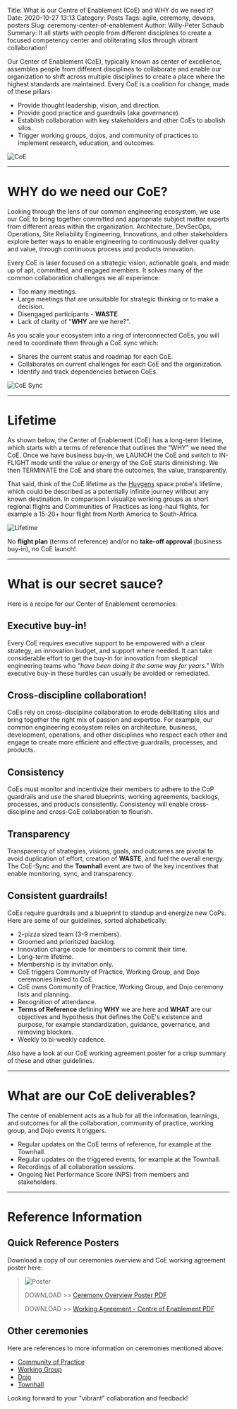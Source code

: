 Title: What is our Centre of Enablement (CoE) and WHY do we need it?
Date: 2020-10-27 13:13
Category: Posts
Tags: agile, ceremony, devops, posters
Slug: ceremony-center-of-enablement
Author: Willy-Peter Schaub
Summary: It all starts with people from different disciplines to create a focused competency center and obliterating silos through vibrant collaboration!

Our Center of Enablement (CoE), typically known as center of excellence, assembles people from different disciplines to collaborate and enable our organization to shift across multiple disciplines to create a place where the highest standards are maintained. Every CoE is a coalition for change, made of these pillars: 

- Provide thought leadership, vision, and direction.
- Provide good practice and guardrails (aka governance).
- Establish collaboration with key stakeholders and other CoEs to abolish silos.
- Trigger working groups, dojos, and community of practices to implement research, education, and outcomes. 

![CoE](../images/ceremony-center-of-enablement-1.png) 

---

# WHY do we need our CoE?

Looking through the lens of our common engineering ecosystem, we use our CoE to bring together committed and appropriate subject matter experts from different areas within the organization. Architecture, DevSecOps, Operations, Site Reliability Engineering, Innovations, and other stakeholders explore better ways to enable engineering to continuously deliver quality and value, through continuous process and products innovation.

Every CoE is laser focused on a strategic vision, actionable goals, and made up of apt, committed, and engaged members. It solves many of the common collaboration challenges we all experience:

- Too many meetings.
- Large meetings that are unsuitable for strategic thinking or to make a decision.
- Disengaged participants - **WASTE**.
- Lack of clarity of "**WHY** are we here?".

As you scale your ecosystem into a ring of interconnected CoEs, you will need to coordinate them through a CoE sync which:

- Shares the current status and roadmap for each CoE.
- Collaborates on current challenges for each CoE and the organization.
- Identify and track dependencies between CoEs.

![CoE Sync](../images/ceremony-center-of-enablement-2.png) 

---

# Lifetime

As shown below, the Center of Enablement (CoE) has a long-term lifetime, which starts with a terms of reference that outlines the "WHY" we need the CoE. Once we have business buy-in, we LAUNCH the CoE and switch to IN-FLIGHT mode until the value or energy of the CoE starts diminishing. We then TERMINATE the CoE and share the outcomes, the value, transparently.

That said, think of the CoE lifetime as the [Huygens](https://en.wikipedia.org/wiki/Huygens_(spacecraft)) space probe's lifetime, which could be described as a potentially infinite journey without any known destination. In comparison I visualize working groups as short regional flights and Communities of Practices as long-haul flights, for example a 15-20+ hour flight from North America to South-Africa.

![Lifetime](../images/ceremony-center-of-enablement-lifetime.png) 

No **flight plan** (terms of reference) and/or no **take-off approval** (business buy-in), no CoE launch!

---

# What is our secret sauce?

Here is a recipe for our Center of Enablement ceremonies:

## Executive buy-in!

Every CoE requires executive support to be empowered with a clear strategy, an innovation budget, and support where needed. It can take considerable effort to get the buy-in for innovation from skeptical engineering teams who _"have been doing it the same way for years."_ With executive buy-in these hurdles can usually be avoided or remediated.

## Cross-discipline collaboration!

CoEs rely on cross-discipline collaboration to erode debilitating silos and bring together the right mix of passion and expertise. For example, our common engineering ecosystem relies on architecture, business, development, operations, and other disciplines who respect each other and engage to create more efficient and effective guardrails, processes, and products.

## Consistency

CoEs must monitor and incentivize their members to adhere to the CoP guardrails and use the shared blueprints, working agreements, backlogs, processes, and products consistently. Consistency will enable cross-discipline and cross-CoE collaboration to flourish. 

## Transparency 

Transparency of strategies, visions, goals, and outcomes are pivotal to avoid duplication of effort, creation of **WASTE**, and fuel the overall energy. The CoE-Sync and the **Townhall** event are two of the key incentives that enable monitoring, sync, and transparency.

## Consistent guardrails!

CoEs require guardrails and a blueprint to standup and energize new CoPs. Here are some of our guidelines, sorted alphabetically:

- 2-pizza sized team (3-9 members).
- Groomed and prioritized backlog.
- Innovation charge code for members to commit their time.
- Long-term lifetime.
- Membership is by invitation only.
- CoE triggers Community of Practice, Working Group, and Dojo ceremonies linked to CoE.
- CoE owns Community of Practice, Working Group, and Dojo ceremony lists and planning.
- Recognition of attendance.
- **Terms of Reference** defining **WHY** we are here and **WHAT** are our objectives and hypothesis that defines the CoE's existence and purpose, for example standardization, guidance, governance, and removing blockers.
- Weekly to bi-weekly cadence.

Also have a look at our CoE working agreement poster for a crisp summary of these and other guidelines.

---

# What are our CoE deliverables?

The centre of enablement acts as a hub for all the information, learnings, and outcomes for all the collaboration, community of practice, working group, and Dojo events it triggers. 

- Regular updates on the CoE terms of reference, for example at the Townhall.
- Regular updates on the triggered events, for example at the Townhall.
- Recordings of all collaboration sessions.
- Ongoing Net Performance Score (NPS) from members and stakeholders.

---

# Reference Information

## Quick Reference Posters

Download a copy of our ceremonies overview and CoE working agreement poster here:

> ![Poster](/images/moving-hundreds-of-pipeline-snowflakes-qr-1-2.png)
>
> DOWNLOAD >> [Ceremony Overview Poster PDF](/documents/working-agreement-ceremonies-overview.pdf)
>
> DOWNLOAD >> [Working Agreement - Centre of Enablement PDF](/documents/working-agreement-ceremony-center-of-enablement.pdf)

## Other ceremonies

Here are references to more information on ceremonies mentioned above:

- [Community of Practice](/images/coming-soon.png)
- [Working Group](/images/coming-soon.png)
- [Dojo](/images/coming-soon.png)
- [Townhall](/images/coming-soon.png)

Looking forward to your "vibrant" collaboration and feedback!

